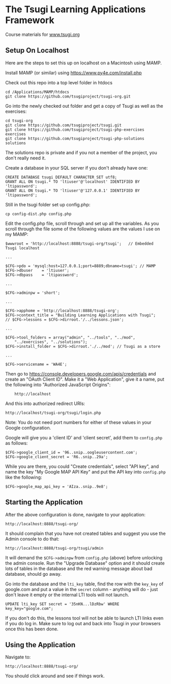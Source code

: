 The Tsugi Learning Applications Framework
=========================================

Course materials for www.tsugi.org

Setup On Localhost
------------------

Here are the steps to set this up on localhost on a Macintosh using MAMP.

Install MAMP (or similar) using https://www.py4e.com/install.php

Check out this repo into a top level folder in htdocs

    cd /Applications/MAMP/htdocs
    git clone https://github.com/tsugiproject/tsugi-org.git

Go into the newly checked out folder and get a copy of Tsugi as well as the exercises:

    cd tsugi-org
    git clone https://github.com/tsugiproject/tsugi.git
    git clone https://github.com/tsugiproject/tsugi-php-exercises exercises
    git clone https://github.com/tsugiproject/tsugi-php-solutions solutions

The solutions repo is private and if you not a member of the project, you don't really need it.

Create a database in your SQL server if you don't already have one:

    CREATE DATABASE tsugi DEFAULT CHARACTER SET utf8;
    GRANT ALL ON tsugi.* TO 'ltiuser'@'localhost' IDENTIFIED BY 'ltipassword';
    GRANT ALL ON tsugi.* TO 'ltiuser'@'127.0.0.1' IDENTIFIED BY 'ltipassword';

Still in the tsugi folder set up config.php:

    cp config-dist.php config.php

Edit the config.php file, scroll through and set up all the variables.  As you scroll through the file
some of the following values are the values I use on my MAMP:

    $wwwroot = 'http://localhost:8888/tsugi-org/tsugi';   // Embedded Tsugi localhost
    
    ...
    
    $CFG->pdo = 'mysql:host=127.0.0.1;port=8889;dbname=tsugi'; // MAMP
    $CFG->dbuser    = 'ltiuser';
    $CFG->dbpass    = 'ltipassword';
    
    ...
    
    $CFG->adminpw = 'short';
    
    ...
    
    $CFG->apphome = 'http://localhost:8888/tsugi-org';
    $CFG->context_title = "Building Learning Applications with Tsugi";
    // $CFG->lessons = $CFG->dirroot.'/../lessons.json';
    
    ... 
    
    $CFG->tool_folders = array("admin", "../tools", "../mod", 
        "../exercises", "../solutions");
    $CFG->install_folder = $CFG->dirroot.'./../mod'; // Tsugi as a store
    
    ...
    
    $CFG->servicename = 'WA4E';

Then go to https://console.developers.google.com/apis/credentials and
create an "OAuth Client ID".  Make it a "Web Application", give it a name,
put the following into "Authorized JavaScript Origins":

        http://localhost

And this into authorized redirect URIs:

    http://localhost/tsugi-org/tsugi/login.php

Note: You do not need port numbers for either of these values in your Google
configuration.

Google will give you a 'client ID' and 'client secret', add them to `config.php`
as follows:

    $CFG->google_client_id = '96..snip..oogleusercontent.com';
    $CFG->google_client_secret = 'R6..snip..29a';

While you are there, you could "Create credentials", select "API
key", and name the key "My Google MAP API Key" and put the API
key into `config.php` like the following:

    $CFG->google_map_api_key = 'AIza..snip..9e8';

Starting the Application
------------------------

After the above configuration is done, navigate to your application:

    http://localhost:8888/tsugi-org/

It should complain that you have not created tables and suggest you 
use the Admin console to do that:

    http://localhost:8888/tsugi-org/tsugi/admin

It will demand the `$CFG->adminpw` from `config.php` (above) before 
unlocking the admin console.  Run the "Upgrade Database" option and
it should create lots of tables in the database and the red warning
message about bad database, should go away.

Go into the database and the `lti_key` table, find the row with the `key_key`
of google.com and put a value in the `secret` column - anything will do - 
just don't leave it empty or the internal LTI tools will not launch.

    UPDATE lti_key SET secret = '35nKN...lDzRbw' WHERE key_key="google.com";

If you don't do this, the lessons tool will not be able to launch LTI 
links even if you do log in.  Make sure to log out and back into Tsugi
in your browsers once this has been done.

Using the Application
---------------------

Navigate to:

    http://localhost:8888/tsugi-org/

You should click around and see if things work.
